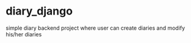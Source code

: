 # diary_django
simple diary backend project where user can create diaries and modify his/her diaries 
